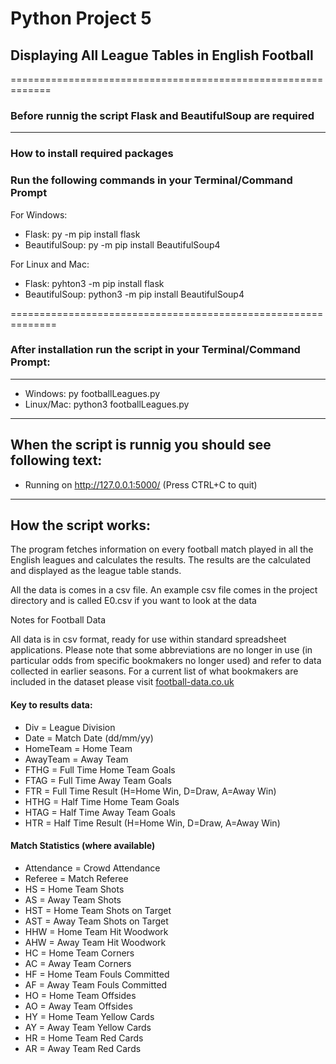 # Python Project 5

## Displaying All League Tables in English Football

=============================================================

### Before runnig the script Flask and BeautifulSoup are required
-------------------------------------------------------------

### How to install required packages
### Run the following commands in your Terminal/Command Prompt

For Windows:
* Flask: py -m pip install flask
* BeautifulSoup: py -m pip install BeautifulSoup4

For Linux and Mac:
* Flask: pyhton3 -m pip install flask
* BeautifulSoup: python3 -m pip install BeautifulSoup4

==============================================================

### After installation run the script in your Terminal/Command Prompt:
---------------------------------------------------------------------

* Windows: py footballLeagues.py
* Linux/Mac: python3 footballLeagues.py
---------------------------------------------------------------------

## When the script is runnig you should see following text:

* Running on http://127.0.0.1:5000/ (Press CTRL+C to quit)
---------------------------------------------------------------------

## How the script works:
The program fetches information on every football match played in all the English
leagues and calculates the results. The results are the calculated and displayed
as the league table stands.

All the data is comes in a csv file. An example csv file comes in the project directory
and is called E0.csv if you want to look at the data

Notes for Football Data

All data is in csv format, ready for use within standard spreadsheet applications. Please note that some abbreviations are no longer in use (in particular odds from specific bookmakers no longer used) and refer to data collected in earlier seasons. For a current list of what bookmakers are included in the dataset please visit [football-data.co.uk](http://www.football-data.co.uk/matches.php)

#### Key to results data:

* Div = League Division
* Date = Match Date (dd/mm/yy)
* HomeTeam = Home Team
* AwayTeam = Away Team
* FTHG = Full Time Home Team Goals
* FTAG = Full Time Away Team Goals
* FTR = Full Time Result (H=Home Win, D=Draw, A=Away Win)
* HTHG = Half Time Home Team Goals
* HTAG = Half Time Away Team Goals
* HTR = Half Time Result (H=Home Win, D=Draw, A=Away Win)

#### Match Statistics (where available)
* Attendance = Crowd Attendance
* Referee = Match Referee
* HS = Home Team Shots
* AS = Away Team Shots
* HST = Home Team Shots on Target
* AST = Away Team Shots on Target
* HHW = Home Team Hit Woodwork
* AHW = Away Team Hit Woodwork
* HC = Home Team Corners
* AC = Away Team Corners
* HF = Home Team Fouls Committed
* AF = Away Team Fouls Committed
* HO = Home Team Offsides
* AO = Away Team Offsides
* HY = Home Team Yellow Cards
* AY = Away Team Yellow Cards
* HR = Home Team Red Cards
* AR = Away Team Red Cards
